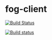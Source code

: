 # fog-client


[![Build Status](https://travis-ci.org/FOGProject/fog-client.svg?branch=dev)](https://travis-ci.org/FOGProject/fog-client)

[![Build status](https://ci.appveyor.com/api/projects/status/6uqyhjiarj0dysa8?svg=true)](https://ci.appveyor.com/project/jbob182/fog-client)

